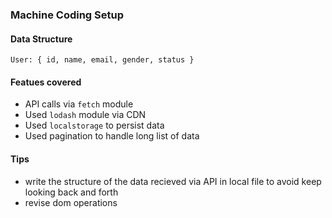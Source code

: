 ### Machine Coding Setup

#### Data Structure
`User: {
  id,
  name,
  email,
  gender,
  status
}`

#### Featues covered
* API calls via `fetch` module
* Used `lodash` module via CDN
* Used `localstorage` to persist data
* Used pagination to handle long list of data


#### Tips
* write the structure of the data recieved via API in local file to avoid keep looking back and forth
* revise dom operations


